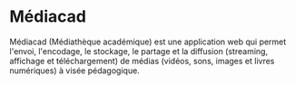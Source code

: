 Médiacad
========

Médiacad (Médiathèque académique) est une application web qui permet l'envoi, l'encodage, le stockage, le partage et la diffusion (streaming, affichage et téléchargement) de médias (vidéos, sons, images et livres numériques) à visée pédagogique.

